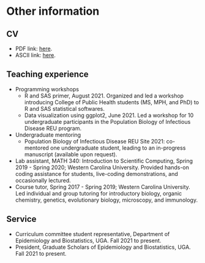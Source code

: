 # Other information

## CV

* PDF link: [here](/CV/Billings-CV.pdf).
* ASCII link: [here](/CV/Billings-CV.txt).

## Teaching experience

* Programming workshops
  - R and SAS primer, August 2021. Organized and led a workshop introducing College of Public Health students (MS, MPH, and PhD) to R and SAS statistical softwares.
  - Data visualization using ggplot2, June 2021. Led a workshop for 10 undergraduate participants in the Population Biology of Infectious Disease REU program.
* Undergraduate mentoring
  - Population Biology of Infectious Disease REU Site 2021: co-mentored one undergraduate student, leading to an in-progress manuscript (available upon request).
* Lab assistant, MATH 340: Introduction to Scientific Computing, Spring 2019 - Spring 2020; Western Carolina University. Provided hands-on coding assistance for students, live-coding demonstrations, and occasionally lectured.
* Course tutor, Spring 2017 - Spring 2019; Western Carolina University. Led individual and group tutoring for introductory biology, organic chemistry, genetics, evolutionary biology, microscopy, and immunology.

## Service

* Curriculum committee student representative, Department of Epidemiology and Biostatistics, UGA. Fall 2021 to present.
* President, Graduate Scholars of Epidemiology and Biostatistics, UGA. Fall 2021 to present.
